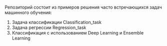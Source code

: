 Репозиторий состоит из примеров решения часто встречающихся задач машинного обучения: </br>
1) Задача классификации Classification_task </br>
2) Задача регрессии Regression_task </br>
3) Классификация с использованием Deep Learning и Ensemble Learning </br>
